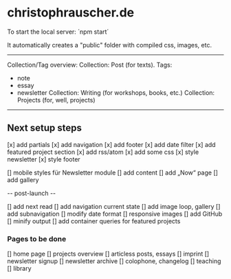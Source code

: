 # christophrauscher.de

To start the local server:
´npm start´

It automatically creates a "public" folder with compiled css, images, etc.

---

Collection/Tag overview:
Collection: Post (for texts). Tags:
  - note
  - essay
  - newsletter
Collection: Writing (for workshops, books, etc.)
Collection: Projects (for, well, projects)

---

## Next setup steps

[x] add partials
[x] add navigation
[x] add footer
[x] add date filter
[x] add featured project section
[x] add rss/atom
[x] add some css
[x] style newsletter
[x] style footer

[] mobile styles für Newsletter module
[] add content
[] add „Now“ page
[] add gallery

-- post-launch --

[] add next read
[] add navigation current state
[] add image loop, gallery
[] add subnavigation
[] modify date format
[] responsive images
[] add GitHub
[] minify output
[] add container queries for featured projects

### Pages to be done
[] home page
[] projects overview
[] articless posts, essays
[] imprint
[] newsletter signup
[] newsletter archive
[] colophone, changelog
[] teaching
[] library